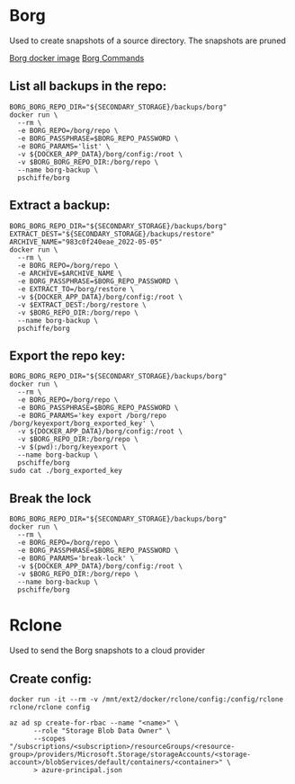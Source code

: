 # Borg

Used to create snapshots of a source directory. The snapshots are pruned 

[Borg docker image](https://github.com/pschiffe/docker-borg)
[Borg Commands](https://borgbackup.readthedocs.io/en/stable/usage/general.html)

## List all backups in the repo:

```shell
BORG_BORG_REPO_DIR="${SECONDARY_STORAGE}/backups/borg"
docker run \
  --rm \
  -e BORG_REPO=/borg/repo \
  -e BORG_PASSPHRASE=$BORG_REPO_PASSWORD \
  -e BORG_PARAMS='list' \
  -v ${DOCKER_APP_DATA}/borg/config:/root \
  -v $BORG_BORG_REPO_DIR:/borg/repo \
  --name borg-backup \
  pschiffe/borg
```

## Extract a backup:

```shell
BORG_BORG_REPO_DIR="${SECONDARY_STORAGE}/backups/borg"
EXTRACT_DEST="${SECONDARY_STORAGE}/backups/restore"
ARCHIVE_NAME="983c0f240eae_2022-05-05"
docker run \
  --rm \
  -e BORG_REPO=/borg/repo \
  -e ARCHIVE=$ARCHIVE_NAME \
  -e BORG_PASSPHRASE=$BORG_REPO_PASSWORD \
  -e EXTRACT_TO=/borg/restore \
  -v ${DOCKER_APP_DATA}/borg/config:/root \
  -v $EXTRACT_DEST:/borg/restore \
  -v $BORG_REPO_DIR:/borg/repo \
  --name borg-backup \
  pschiffe/borg
```

## Export the repo key:
```shell
BORG_BORG_REPO_DIR="${SECONDARY_STORAGE}/backups/borg"
docker run \
  --rm \
  -e BORG_REPO=/borg/repo \
  -e BORG_PASSPHRASE=$BORG_REPO_PASSWORD \
  -e BORG_PARAMS='key export /borg/repo /borg/keyexport/borg_exported_key' \
  -v ${DOCKER_APP_DATA}/borg/config:/root \
  -v $BORG_REPO_DIR:/borg/repo \
  -v $(pwd):/borg/keyexport \
  --name borg-backup \
  pschiffe/borg
sudo cat ./borg_exported_key
```

## Break the lock
```shell
BORG_BORG_REPO_DIR="${SECONDARY_STORAGE}/backups/borg"
docker run \
  --rm \
  -e BORG_REPO=/borg/repo \
  -e BORG_PASSPHRASE=$BORG_REPO_PASSWORD \
  -e BORG_PARAMS='break-lock' \
  -v ${DOCKER_APP_DATA}/borg/config:/root \
  -v $BORG_REPO_DIR:/borg/repo \
  --name borg-backup \
  pschiffe/borg
```

# Rclone

Used to send the Borg snapshots to a cloud provider

## Create config:

```shell
docker run -it --rm -v /mnt/ext2/docker/rclone/config:/config/rclone rclone/rclone config

az ad sp create-for-rbac --name "<name>" \
      --role "Storage Blob Data Owner" \
      --scopes "/subscriptions/<subscription>/resourceGroups/<resource-group>/providers/Microsoft.Storage/storageAccounts/<storage-account>/blobServices/default/containers/<container>" \
      > azure-principal.json
```